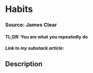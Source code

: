 # Habits
### Source: James Clear
#### TL;DR: You are what you repeatedly do

##### Link to my substack article: 

## Description
